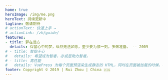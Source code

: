 ```yaml
---
home: true
heroImage: /img/me.png
heroText: 持续更新中
tagline: 敬请期待
# actionText: 快速上手 →
# actionLink: /zh/guide/
features:
- title: 梦在远方
  details: 保留心中的梦，纵然无法如愿，至少要为那一刻，多做准备。 -- 2009
# - title: 智始于心
#   details: 希望成为智者，亦或是助力智者。
# - title: 高性能
#   details: VuePress 为每个页面预渲染生成静态的 HTML，同时在页面被加载的时候，将作为 SPA 运行。
footer: Copyright © 2019 | Rui Zhou | China 🇨🇳
---
```


<!-- 选择前，我们要慎重。选择时，我们要果断。选择后，我们要淡定。 -->
<!-- 童心已深藏 -->

